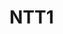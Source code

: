 # NTT1
<script src="https://gist.github.com/NatanaelMorais643/fa191524a4c49fa59ea540e09b486cc2.js"></script>
